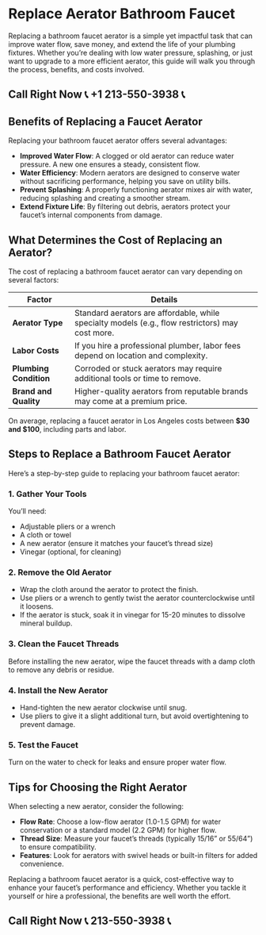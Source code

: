 # Replace Aerator Bathroom Faucet  

Replacing a bathroom faucet aerator is a simple yet impactful task that can improve water flow, save money, and extend the life of your plumbing fixtures. Whether you’re dealing with low water pressure, splashing, or just want to upgrade to a more efficient aerator, this guide will walk you through the process, benefits, and costs involved.  

## Call Right Now 📞 +1 213-550-3938 📞

## Benefits of Replacing a Faucet Aerator  

Replacing your bathroom faucet aerator offers several advantages:  
- **Improved Water Flow**: A clogged or old aerator can reduce water pressure. A new one ensures a steady, consistent flow.  
- **Water Efficiency**: Modern aerators are designed to conserve water without sacrificing performance, helping you save on utility bills.  
- **Prevent Splashing**: A properly functioning aerator mixes air with water, reducing splashing and creating a smoother stream.  
- **Extend Fixture Life**: By filtering out debris, aerators protect your faucet’s internal components from damage.  

## What Determines the Cost of Replacing an Aerator?  

The cost of replacing a bathroom faucet aerator can vary depending on several factors:  

| **Factor**              | **Details**                                                                 |  
|--------------------------|-----------------------------------------------------------------------------|  
| **Aerator Type**         | Standard aerators are affordable, while specialty models (e.g., flow restrictors) may cost more. |  
| **Labor Costs**          | If you hire a professional plumber, labor fees depend on location and complexity. |  
| **Plumbing Condition**  | Corroded or stuck aerators may require additional tools or time to remove.   |  
| **Brand and Quality**   | Higher-quality aerators from reputable brands may come at a premium price.  |  

On average, replacing a faucet aerator in Los Angeles costs between **$30 and $100**, including parts and labor.  

## Steps to Replace a Bathroom Faucet Aerator  

Here’s a step-by-step guide to replacing your bathroom faucet aerator:  

### 1. Gather Your Tools  
You’ll need:  
- Adjustable pliers or a wrench  
- A cloth or towel  
- A new aerator (ensure it matches your faucet’s thread size)  
- Vinegar (optional, for cleaning)  

### 2. Remove the Old Aerator  
- Wrap the cloth around the aerator to protect the finish.  
- Use pliers or a wrench to gently twist the aerator counterclockwise until it loosens.  
- If the aerator is stuck, soak it in vinegar for 15-20 minutes to dissolve mineral buildup.  

### 3. Clean the Faucet Threads  
Before installing the new aerator, wipe the faucet threads with a damp cloth to remove any debris or residue.  

### 4. Install the New Aerator  
- Hand-tighten the new aerator clockwise until snug.  
- Use pliers to give it a slight additional turn, but avoid overtightening to prevent damage.  

### 5. Test the Faucet  
Turn on the water to check for leaks and ensure proper water flow.  

## Tips for Choosing the Right Aerator  

When selecting a new aerator, consider the following:  
- **Flow Rate**: Choose a low-flow aerator (1.0-1.5 GPM) for water conservation or a standard model (2.2 GPM) for higher flow.  
- **Thread Size**: Measure your faucet’s threads (typically 15/16” or 55/64”) to ensure compatibility.  
- **Features**: Look for aerators with swivel heads or built-in filters for added convenience.  

Replacing a bathroom faucet aerator is a quick, cost-effective way to enhance your faucet’s performance and efficiency. Whether you tackle it yourself or hire a professional, the benefits are well worth the effort.
## Call Right Now 📞 213-550-3938 📞